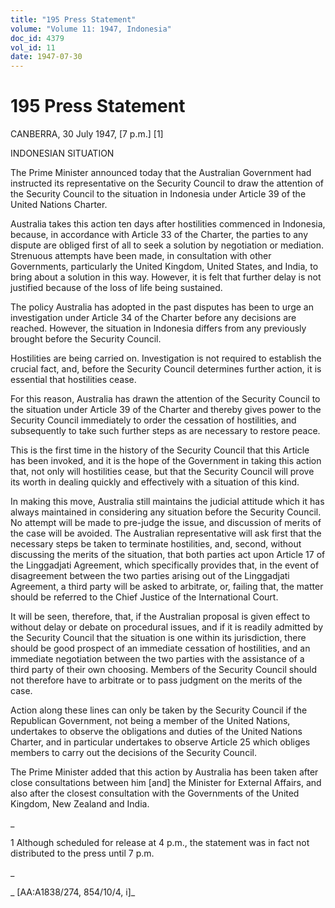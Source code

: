 ```yaml
---
title: "195 Press Statement"
volume: "Volume 11: 1947, Indonesia"
doc_id: 4379
vol_id: 11
date: 1947-07-30
---
```


# 195 Press Statement

CANBERRA, 30 July 1947, [7 p.m.] [1]

INDONESIAN SITUATION

The Prime Minister announced today that the Australian Government had instructed its representative on the Security Council to draw the attention of the Security Council to the situation in Indonesia under Article 39 of the United Nations Charter.

Australia takes this action ten days after hostilities commenced in Indonesia, because, in accordance with Article 33 of the Charter, the parties to any dispute are obliged first of all to seek a solution by negotiation or mediation. Strenuous attempts have been made, in consultation with other Governments, particularly the United Kingdom, United States, and India, to bring about a solution in this way. However, it is felt that further delay is not justified because of the loss of life being sustained.

The policy Australia has adopted in the past disputes has been to urge an investigation under Article 34 of the Charter before any decisions are reached. However, the situation in Indonesia differs from any previously brought before the Security Council.

Hostilities are being carried on. Investigation is not required to establish the crucial fact, and, before the Security Council determines further action, it is essential that hostilities cease.

For this reason, Australia has drawn the attention of the Security Council to the situation under Article 39 of the Charter and thereby gives power to the Security Council immediately to order the cessation of hostilities, and subsequently to take such further steps as are necessary to restore peace.

This is the first time in the history of the Security Council that this Article has been invoked, and it is the hope of the Government in taking this action that, not only will hostilities cease, but that the Security Council will prove its worth in dealing quickly and effectively with a situation of this kind.

In making this move, Australia still maintains the judicial attitude which it has always maintained in considering any situation before the Security Council. No attempt will be made to pre-judge the issue, and discussion of merits of the case will be avoided. The Australian representative will ask first that the necessary steps be taken to terminate hostilities, and, second, without discussing the merits of the situation, that both parties act upon Article 17 of the Linggadjati Agreement, which specifically provides that, in the event of disagreement between the two parties arising out of the Linggadjati Agreement, a third party will be asked to arbitrate, or, failing that, the matter should be referred to the Chief Justice of the International Court.

It will be seen, therefore, that, if the Australian proposal is given effect to without delay or debate on procedural issues, and if it is readily admitted by the Security Council that the situation is one within its jurisdiction, there should be good prospect of an immediate cessation of hostilities, and an immediate negotiation between the two parties with the assistance of a third party of their own choosing. Members of the Security Council should not therefore have to arbitrate or to pass judgment on the merits of the case.

Action along these lines can only be taken by the Security Council if the Republican Government, not being a member of the United Nations, undertakes to observe the obligations and duties of the United Nations Charter, and in particular undertakes to observe Article 25 which obliges members to carry out the decisions of the Security Council.

The Prime Minister added that this action by Australia has been taken after close consultations between him [and] the Minister for External Affairs, and also after the closest consultation with the Governments of the United Kingdom, New Zealand and India.

_

1 Although scheduled for release at 4 p.m., the statement was in fact not distributed to the press until 7 p.m.

_

_ [AA:A1838/274, 854/10/4, i]_
